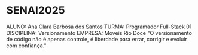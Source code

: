 # SENAI2025
ALUNO: Ana Clara Barbosa dos Santos
TURMA: Programador Full-Stack 01
DISCIPLINA: Versionamento
EMPRESA: Móveis Rio Doce
"O versionamento de código não é apenas controle, é liberdade para errar, corrigir e evoluir com confiança."